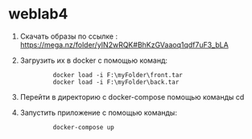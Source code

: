 # weblab4

1. Скачать образы по ссылке : https://mega.nz/folder/yIN2wRQK#BhKzGVaaoq1qdf7uF3_bLA
2. Загрузить их в docker с помощью команд:

				docker load -i F:\myFolder\front.tar
				docker load -i F:\myFolder\back.tar
  
3. Перейти в директорию с docker-compose помощью команды cd
4. Запустить приложение с помощью команды:

				docker-compose up
